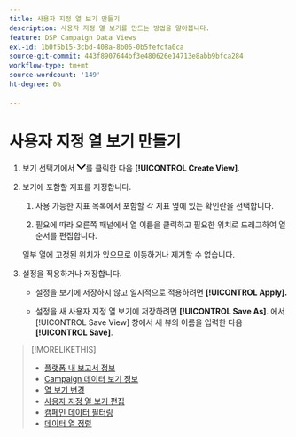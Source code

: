 ```yaml
---
title: 사용자 지정 열 보기 만들기
description: 사용자 지정 열 보기를 만드는 방법을 알아봅니다.
feature: DSP Campaign Data Views
exl-id: 1b0f5b15-3cbd-408a-8b06-0b5fefcfa0ca
source-git-commit: 443f8907644bf3e480626e14713e8abb9bfca284
workflow-type: tm+mt
source-wordcount: '149'
ht-degree: 0%

---
```


# 사용자 지정 열 보기 만들기

1. 보기 선택기에서 ![아래쪽 화살표](/help/dsp/assets/chevron-down.png)를 클릭한 다음 **[!UICONTROL Create View]**.

1. 보기에 포함할 지표를 지정합니다.

   1. 사용 가능한 지표 목록에서 포함할 각 지표 옆에 있는 확인란을 선택합니다.

   1. 필요에 따라 오른쪽 패널에서 열 이름을 클릭하고 필요한 위치로 드래그하여 열 순서를 편집합니다.

   일부 열에 고정된 위치가 있으므로 이동하거나 제거할 수 없습니다.

1. 설정을 적용하거나 저장합니다.

   * 설정을 보기에 저장하지 않고 일시적으로 적용하려면 **[!UICONTROL Apply].**

   * 설정을 새 사용자 지정 열 보기에 저장하려면 **[!UICONTROL Save As]**. 에서 [!UICONTROL Save View] 창에서 새 뷰의 이름을 입력한 다음 **[!UICONTROL Save]**.

>[!MORELIKETHIS]
>
>* [플랫폼 내 보고서 정보](campaign-reports-about.md)
>* [Campaign 데이터 보기 정보](campaign-data-views-about.md)
>* [열 보기 변경](column-view-change.md)
>* [사용자 지정 열 보기 편집](column-view-edit.md)
>* [캠페인 데이터 필터링](campaign-data-filter.md)
>* [데이터 열 정렬](campaign-data-sort.md)

